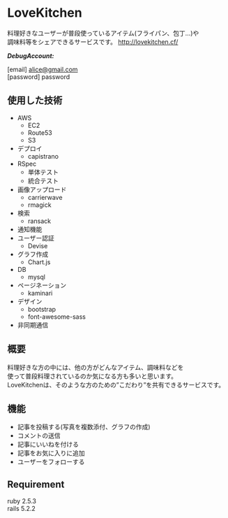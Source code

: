 # LoveKitchen

料理好きなユーザーが普段使っているアイテム(フライパン、包丁...)や  
調味料等をシェアできるサービスです。
http://lovekitchen.cf/

***DebugAccount:***

[email] alice@gmail.com  
[password] password

## 使用した技術

+ AWS
    + EC2
    + Route53
    + S3
+ デプロイ  
    + capistrano
+ RSpec
    + 単体テスト
    + 統合テスト
+ 画像アップロード
    + carrierwave
    + rmagick
+ 検索
    + ransack
+ 通知機能
+ ユーザー認証
    + Devise
+ グラフ作成
    + Chart.js
+ DB
    + mysql
+ ページネーション
    + kaminari
+ デザイン
    + bootstrap
    + font-awesome-sass
+ 非同期通信

## 概要

料理好きな方の中には、他の方がどんなアイテム、調味料などを  
使って普段料理されているのか気になる方も多いと思います。  
LoveKitchenは、そのような方のための”こだわり”を共有できるサービスです。

## 機能

- 記事を投稿する(写真を複数添付、グラフの作成)
- コメントの送信
- 記事にいいねを付ける
- 記事をお気に入りに追加
- ユーザーをフォローする

## Requirement

ruby 2.5.3  
rails 5.2.2